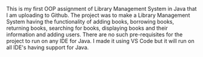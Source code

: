 This is my first OOP assignment of Library Management System in Java that I am uploading to Github.
The project was to make a Library Management System having the functionality of adding books, borrowing books, returning books, searching for books, displaying books and their information and adding users.
There are no such pre-requisites for the project to run on any IDE for Java. I made it using VS Code but it will run on all IDE's having support for Java.
